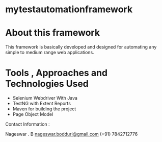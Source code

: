 # mytestautomationframework

# About this framework

This framework is basically developed and designed for automating any simple to medium range web applications. 

# Tools , Approaches and Technologies Used

* Selenium Webdriver With Java
* TestNG with Extent Reports
* Maven for building the project
* Page Object Model

Contact Information :

Nageswar . B
nageswar.bodduri@gmail.com
(+91) 7842712776
